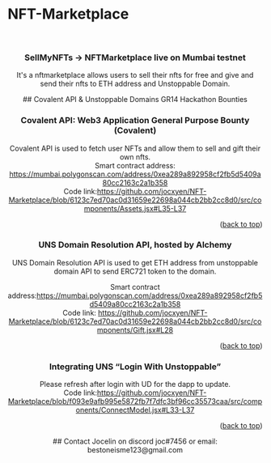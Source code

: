 # NFT-Marketplace

<div id="top"></div>
<!--
*** Thanks for checking out the Best-README-Template. If you have a suggestion
*** that would make this better, please fork the repo and create a pull request
*** or simply open an issue with the tag "enhancement".
*** Don't forget to give the project a star!
*** Thanks again! Now go create something AMAZING! :D
-->



<!-- PROJECT SHIELDS -->
<!--
*** I'm using markdown "reference style" links for readability.
*** Reference links are enclosed in brackets [ ] instead of parentheses ( ).
*** See the bottom of this document for the declaration of the reference variables
*** for contributors-url, forks-url, etc. This is an optional, concise syntax you may use.
*** https://www.markdownguide.org/basic-syntax/#reference-style-links
-->
<!-- PROJECT LOGO -->
<br />
<div align="center">

  <h3 align="center">SellMyNFTs -> NFTMarketplace live on Mumbai testnet </h3>

  <p align="center">
    It's a nftmarketplace allows users to sell their nfts for free and give and send their nfts to ETH address and Unstoppable Domain.</br>


  </p>
<!-- ABOUT THE PROJECT -->
## Covalent API & Unstoppable Domains GR14 Hackathon Bounties

### Covalent API: Web3 Application General Purpose Bounty (Covalent)
Covalent API is used to fetch user NFTs and allow them to sell and gift their own nfts.</br>
Smart contract address: https://mumbai.polygonscan.com/address/0xea289a892958cf2fb5d5409a80cc2163c2a1b358 </br>
Code link:https://github.com/jocxyen/NFT-Marketplace/blob/6123c7ed70ac0d31659e22698a044cb2bb2cc8d0/src/components/Assets.jsx#L35-L37</br>


<p align="right">(<a href="#top">back to top</a>)</p>

### UNS Domain Resolution API, hosted by Alchemy
UNS Domain Resolution API is used to get ETH address from unstoppable domain API to send ERC721 token to the domain.</br>

Smart contract address:https://mumbai.polygonscan.com/address/0xea289a892958cf2fb5d5409a80cc2163c2a1b358 </br>
Code link: https://github.com/jocxyen/NFT-Marketplace/blob/6123c7ed70ac0d31659e22698a044cb2bb2cc8d0/src/components/Gift.jsx#L28</br>




<p align="right">(<a href="#top">back to top</a>)</p>

### Integrating UNS “Login With Unstoppable”
Please refresh after login with UD for the dapp to update.</br>
Code link:https://github.com/jocxyen/NFT-Marketplace/blob/f093e9afb995e5872fb7f7dfc3bf96cc35573caa/src/components/ConnectModel.jsx#L33-L37</br>


<p align="right">(<a href="#top">back to top</a>)</p>
## Contact Jocelin on discord joc#7456 or email: bestoneisme123@gmail.com


</div>
